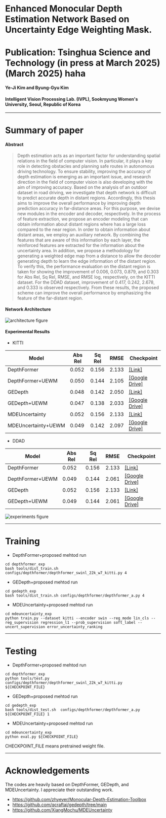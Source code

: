 # Enhanced Monocular Depth Estimation Network Based on Uncertainty Edge Weighting Mask.
# Publication: Tsinghua Science and Technology (in press at March 2025) (March 2025) haha 
#### Ye-Ji Kim and Byung-Gyu Kim
#### Intelligent Vision Processing Lab. (IVPL), Sookmyung Women's University, Seoul, Republic of Korea

---

# Summary of paper

#### Abstract
> Depth estimation acts as an important factor for understanding spatial relations in the field of computer vision. In particular, it plays a key role in detecting obstacles and planning safe routes in autonomous driving technology. To ensure stability, improving the accuracy of depth estimation is emerging as an important issue, and research direction in the field of computer vision is also developing with the aim of improving accuracy.
Based on the analysis of an outdoor dataset in road driving, we investigate that depth network is difficult to predict accurate depth in distant regions.
Accordingly, this thesis aims to improve the overall performance by improving depth prediction accuracy in far-distance areas. For this purpose, we devise new modules in the encoder and decoder, respectively.
In the process of feature extraction, we propose an encoder modeling that can obtain information about distant regions where has a large loss compared to the near region.
In order to obtain information about distant areas, we employ an auxiliary network. By combining the features that are aware of this information by each layer, the reinforced features are extracted for the information about the uncertainty area.
In addition, we propose a methodology for generating a weighted edge map from a distance to allow the decoder generating depth to learn the edge information of the distant region.
To verify this, the performance evaluation on the distant region is taken for showing the improvement of 0.006, 0.073, 0.879, and 0.303 for Abs Rel, Sq Rel, RMSE, and RMSE log, respectively, on the KITTI dataset. For the DDAD dataset, improvement of 0.417, 0.242, 2.678, and 0.333 is observed respectively.
From these results, the proposed scheme can improve the overall performance by emphasizing the feature of the far-distant region.


#### Network Architecture
![architecture figure](./images/architecture.jpg)


#### Experimental Results

* KITTI
  
| Model |  Abs Rel | Sq Rel |  RMSE | Checkpoint | 
| ------| -----| ------- | ------ | -------------|
| DepthFormer | 0.052| 0.156| 2.133| [[Link]](https://github.com/zhyever/Monocular-Depth-Estimation-Toolbox) |
| DepthFormer+UEWM | 0.050 | 0.144	| 2.105 | [[Google Drive]](https://drive.google.com/drive/folders/1P_Y5Plzu9KsA-8mrzR2n0sDq5w8xE4nl?usp=sharing)
| GEDepth | 0.048| 0.142 | 2.050 | [[Link]](https://github.com/qcraftai/gedepth/tree/main) |
| GEDepth+UEWM | 0.047 | 0.138	| 2.033 | [[Google Drive]](https://drive.google.com/drive/folders/1P_Y5Plzu9KsA-8mrzR2n0sDq5w8xE4nl?usp=sharing)
| MDEUncertainty | 0.052| 0.156 | 2.133 | [[Link]](https://github.com/XiangMochu/MDEUncertainty) |
| MDEUncertainty+UEWM | 0.049 | 0.142	| 2.097 | [[Google Drive]](https://drive.google.com/drive/folders/1P_Y5Plzu9KsA-8mrzR2n0sDq5w8xE4nl?usp=sharing)

* DDAD
  
| Model |  Abs Rel | Sq Rel |  RMSE | Checkpoint | 
| ------| -----| ------- | ------ | -------------|
| DepthFormer | 0.052| 0.156| 2.133| [[Link]](https://github.com/zhyever/Monocular-Depth-Estimation-Toolbox) |
| DepthFormer+UEWM | 0.049 | 0.144	| 2.061| [[Google Drive]](-)
| GEDepth | 0.052| 0.156| 2.133| [[Link]](https://github.com/qcraftai/gedepth/tree/main) |
| GEDepth+UEWM | 0.049 | 0.144	| 2.061| [[Google Drive]](-)

![experiments figure](./images/ExperimentalResults/cap_qual.JPG)

---

# Training

* DepthFormer+proposed mehtod run
<pre><code>cd depthformer_exp
bash tools/dist_train.sh configs/depthformer/depthformer_swinl_22k_w7_kitti.py 4    </code></pre>

* GEDepth+proposed mehtod run
<pre><code>cd gedepth_exp
bash tools/dist_train.sh configs/depthformer/depthformer_a.py 4    </code></pre>

* MDEUncertainty+proposed mehtod run
<pre><code>cd mdeuncertainty_exp
python train.py --dataset kitti --encoder swin --reg_mode lin_cls --reg_supervision regression_l1 --prob_supervision soft_label --uncert_supervision error_uncertainty_ranking    </code></pre>
  
---

# Testing

* DepthFormer+proposed mehtod run
<pre><code>cd depthformer_exp
python tools/test.py configs/depthformer/depthformer_swinl_22k_w7_kitti.py ${CHECKPOINT_FILE}    </code></pre>

* GEDepth+proposed mehtod run
<pre><code>cd gedepth_exp
bash tools/dist_test.sh  configs/depthformer/depthformer_a.py ${CHECKPOINT_FILE} 1    </code></pre>

* MDEUncertainty+proposed mehtod run
<pre><code>cd mdeuncertainty_exp
python eval.py ${CHECKPOINT_FILE} </code></pre>
  
CHECKPOINT_FILE means pretrained weight file.
  
---

# Acknowledgements

The codes are heavily based on DepthFormer, GEDepth, and MDEUncertainty. I appreciate their outstanding work.
* https://github.com/zhyever/Monocular-Depth-Estimation-Toolbox
* https://github.com/qcraftai/gedepth/tree/main
* https://github.com/XiangMochu/MDEUncertainty

